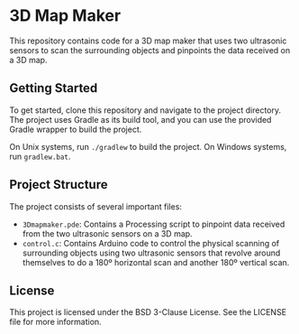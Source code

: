# 3D Map Maker

This repository contains code for a 3D map maker that uses two ultrasonic sensors to scan the surrounding objects and pinpoints the data received on a 3D map.

## Getting Started

To get started, clone this repository and navigate to the project directory. The project uses Gradle as its build tool, and you can use the provided Gradle wrapper to build the project.

On Unix systems, run `./gradlew` to build the project. On Windows systems, run `gradlew.bat`.

## Project Structure

The project consists of several important files:

- `3Dmapmaker.pde`: Contains a Processing script to pinpoint data received from the two ultrasonic sensors on a 3D map.
- `control.c`: Contains Arduino code to control the physical scanning of surrounding objects using two ultrasonic sensors that revolve around themselves to do a 180º horizontal scan and another 180º vertical scan.

## License

This project is licensed under the BSD 3-Clause License. See the LICENSE file for more information.
